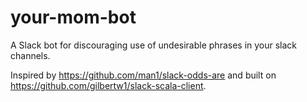 # your-mom-bot
A Slack bot for discouraging use of undesirable phrases in your slack channels.

Inspired by https://github.com/man1/slack-odds-are and built on https://github.com/gilbertw1/slack-scala-client.